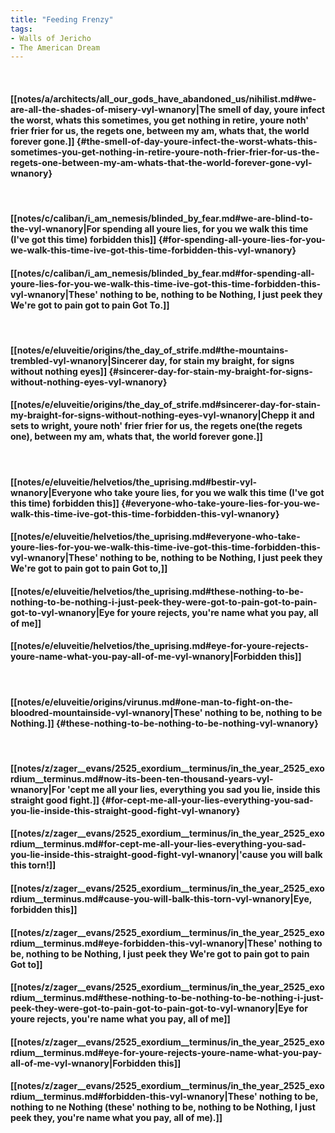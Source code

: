 ```yaml
---
title: "Feeding Frenzy"
tags:
- Walls of Jericho
- The American Dream
---
```

&nbsp;
#### [[notes/a/architects/all_our_gods_have_abandoned_us/nihilist.md#we-are-all-the-shades-of-misery-vyl-wnanory|The smell of day, youre infect the worst, whats this sometimes, you get nothing in retire, youre noth' frier frier for us, the regets one, between my am, whats that, the world forever gone.]] {#the-smell-of-day-youre-infect-the-worst-whats-this-sometimes-you-get-nothing-in-retire-youre-noth-frier-frier-for-us-the-regets-one-between-my-am-whats-that-the-world-forever-gone-vyl-wnanory}
&nbsp;
#### [[notes/c/caliban/i_am_nemesis/blinded_by_fear.md#we-are-blind-to-the-vyl-wnanory|For spending all youre lies, for you we walk this time (I've got this time) forbidden this]] {#for-spending-all-youre-lies-for-you-we-walk-this-time-ive-got-this-time-forbidden-this-vyl-wnanory}
#### [[notes/c/caliban/i_am_nemesis/blinded_by_fear.md#for-spending-all-youre-lies-for-you-we-walk-this-time-ive-got-this-time-forbidden-this-vyl-wnanory|These' nothing to be, nothing to be Nothing, I just peek they We're got to pain got to pain Got To.]]
&nbsp;
#### [[notes/e/eluveitie/origins/the_day_of_strife.md#the-mountains-trembled-vyl-wnanory|Sincerer day, for stain my braight, for signs without nothing eyes]] {#sincerer-day-for-stain-my-braight-for-signs-without-nothing-eyes-vyl-wnanory}
#### [[notes/e/eluveitie/origins/the_day_of_strife.md#sincerer-day-for-stain-my-braight-for-signs-without-nothing-eyes-vyl-wnanory|Chepp it and sets to wright, youre noth' frier frier for us, the regets one(the regets one), between my am, whats that, the world forever gone.]]
&nbsp;
#### [[notes/e/eluveitie/helvetios/the_uprising.md#bestir-vyl-wnanory|Everyone who take youre lies, for you we walk this time (I've got this time) forbidden this]] {#everyone-who-take-youre-lies-for-you-we-walk-this-time-ive-got-this-time-forbidden-this-vyl-wnanory}
#### [[notes/e/eluveitie/helvetios/the_uprising.md#everyone-who-take-youre-lies-for-you-we-walk-this-time-ive-got-this-time-forbidden-this-vyl-wnanory|These' nothing to be, nothing to be Nothing, I just peek they We're got to pain got to pain Got to,]]
#### [[notes/e/eluveitie/helvetios/the_uprising.md#these-nothing-to-be-nothing-to-be-nothing-i-just-peek-they-were-got-to-pain-got-to-pain-got-to-vyl-wnanory|Eye for youre rejects, you're name what you pay, all of me]]
#### [[notes/e/eluveitie/helvetios/the_uprising.md#eye-for-youre-rejects-youre-name-what-you-pay-all-of-me-vyl-wnanory|Forbidden this]]
&nbsp;
#### [[notes/e/eluveitie/origins/virunus.md#one-man-to-fight-on-the-bloodred-mountainside-vyl-wnanory|These' nothing to be, nothing to be Nothing.]] {#these-nothing-to-be-nothing-to-be-nothing-vyl-wnanory}
&nbsp;
#### [[notes/z/zager__evans/2525_exordium__terminus/in_the_year_2525_exordium__terminus.md#now-its-been-ten-thousand-years-vyl-wnanory|For 'cept me all your lies, everything you sad you lie, inside this straight good fight.]] {#for-cept-me-all-your-lies-everything-you-sad-you-lie-inside-this-straight-good-fight-vyl-wnanory}
#### [[notes/z/zager__evans/2525_exordium__terminus/in_the_year_2525_exordium__terminus.md#for-cept-me-all-your-lies-everything-you-sad-you-lie-inside-this-straight-good-fight-vyl-wnanory|'cause you will balk this torn!]]
#### [[notes/z/zager__evans/2525_exordium__terminus/in_the_year_2525_exordium__terminus.md#cause-you-will-balk-this-torn-vyl-wnanory|Eye, forbidden this]]
#### [[notes/z/zager__evans/2525_exordium__terminus/in_the_year_2525_exordium__terminus.md#eye-forbidden-this-vyl-wnanory|These' nothing to be, nothing to be Nothing, I just peek they We're got to pain got to pain Got to]]
#### [[notes/z/zager__evans/2525_exordium__terminus/in_the_year_2525_exordium__terminus.md#these-nothing-to-be-nothing-to-be-nothing-i-just-peek-they-were-got-to-pain-got-to-pain-got-to-vyl-wnanory|Eye for youre rejects, you're name what you pay, all of me]]
#### [[notes/z/zager__evans/2525_exordium__terminus/in_the_year_2525_exordium__terminus.md#eye-for-youre-rejects-youre-name-what-you-pay-all-of-me-vyl-wnanory|Forbidden this]]
#### [[notes/z/zager__evans/2525_exordium__terminus/in_the_year_2525_exordium__terminus.md#forbidden-this-vyl-wnanory|These' nothing to be, nothing to ne Nothing (these' nothing to be, nothing to be Nothing, I just peek they, you're name what you pay, all of me).]]
